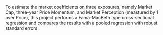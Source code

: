 To estimate the market coefficients on three exposures, namely Market Cap, three-year Price Momentum, 
and Market Perception (meastured by 1 over Price), this project performs a Fama-MacBeth type cross-sectional regression and 
compares the results with a pooled regression with robust standard errors.
